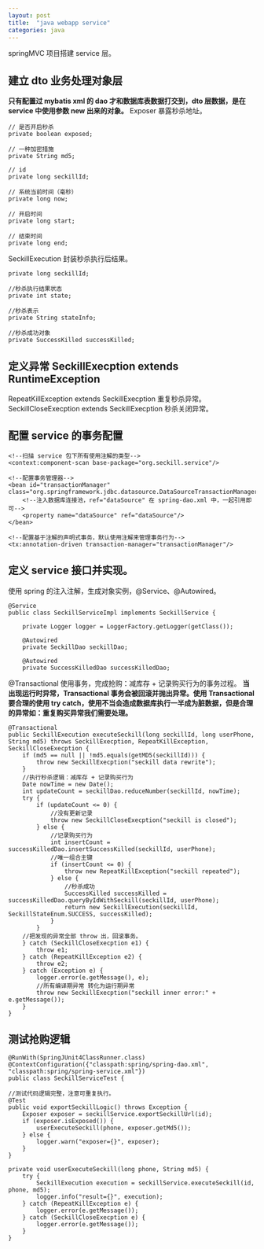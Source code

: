 ```yaml
---
layout: post
title:  "java webapp service"
categories: java
---
```


springMVC 项目搭建 service 层。

<!-- more -->

## 建立 dto 业务处理对象层
**只有配置过 mybatis xml 的 dao 才和数据库表数据打交到，dto 层数据，是在 service 中使用参数 new 出来的对象。**
Exposer 暴露秒杀地址。
```
// 是否开启秒杀
private boolean exposed;

// 一种加密措施
private String md5;

// id
private long seckillId;

// 系统当前时间（毫秒）
private long now;

// 开启时间
private long start;

// 结束时间
private long end;

```

SeckillExecution 封装秒杀执行后结果。
```
private long seckillId;

//秒杀执行结果状态
private int state;

//秒杀表示
private String stateInfo;

//秒杀成功对象
private SuccessKilled successKilled;

```

## 定义异常 SeckillExecption extends RuntimeException
RepeatKillException extends SeckillExecption 重复秒杀异常。
SeckillCloseExecption extends SeckillExecption 秒杀关闭异常。

## 配置 service 的事务配置
```
<!--扫描 service 包下所有使用注解的类型-->
<context:component-scan base-package="org.seckill.service"/>

<!--配置事务管理器-->
<bean id="transactionManager" class="org.springframework.jdbc.datasource.DataSourceTransactionManager">
    <!--注入数据库连接池，ref="dataSource" 在 spring-dao.xml 中，一起引用即可-->
    <property name="dataSource" ref="dataSource"/>
</bean>

<!--配置基于注解的声明式事务，默认使用注解来管理事务行为-->
<tx:annotation-driven transaction-manager="transactionManager"/>

```

## 定义 service 接口并实现。
使用 spring 的注入注解，生成对象实例，@Service、@Autowired。
```
@Service
public class SeckillServiceImpl implements SeckillService {

    private Logger logger = LoggerFactory.getLogger(getClass());

    @Autowired
    private SeckillDao seckillDao;

    @Autowired
    private SuccessKilledDao successKilledDao;

```

@Transactional 使用事务，完成抢购：减库存 + 记录购买行为的事务过程。
**当出现运行时异常，Transactional 事务会被回滚并抛出异常。使用 Transactional 要合理的使用 try catch，使用不当会造成数据库执行一半成为脏数据，但是合理的异常如：重复购买异常我们需要处理。**
```
@Transactional
public SeckillExecution executeSeckill(long seckillId, long userPhone, String md5) throws SeckillExecption, RepeatKillException, SeckillCloseExecption {
    if (md5 == null || !md5.equals(getMD5(seckillId))) {
        throw new SeckillExecption("seckill data rewrite");
    }
    //执行秒杀逻辑：减库存 + 记录购买行为
    Date nowTime = new Date();
    int updateCount = seckillDao.reduceNumber(seckillId, nowTime);
    try {
        if (updateCount <= 0) {
            //没有更新记录
            throw new SeckillCloseExecption("seckill is closed");
        } else {
            //记录购买行为
            int insertCount = successKilledDao.insertSuccessKilled(seckillId, userPhone);
            //唯一组合主键
            if (insertCount <= 0) {
                throw new RepeatKillException("seckill repeated");
            } else {
                //秒杀成功
                SuccessKilled successKilled = successKilledDao.queryByIdWithSeckill(seckillId, userPhone);
                return new SeckillExecution(seckillId, SeckillStateEnum.SUCCESS, successKilled);
            }
        }
    //把发现的异常全部 throw 出，回滚事务。   
    } catch (SeckillCloseExecption e1) {
        throw e1;
    } catch (RepeatKillException e2) {
        throw e2;
    } catch (Exception e) {
        logger.error(e.getMessage(), e);
        //所有编译期异常 转化为运行期异常
        throw new SeckillExecption("seckill inner error:" + e.getMessage());
    }
}
```

## 测试抢购逻辑

```
@RunWith(SpringJUnit4ClassRunner.class)
@ContextConfiguration({"classpath:spring/spring-dao.xml", "classpath:spring/spring-service.xml"})
public class SeckillServiceTest {

//测试代码逻辑完整，注意可重复执行。
@Test
public void exportSeckillLogic() throws Exception {
    Exposer exposer = seckillService.exportSeckillUrl(id);
    if (exposer.isExposed()) {
        userExecuteSeckill(phone, exposer.getMd5());
    } else {
        logger.warn("exposer={}", exposer);
    }
}

private void userExecuteSeckill(long phone, String md5) {
    try {
        SeckillExecution execution = seckillService.executeSeckill(id, phone, md5);
        logger.info("result={}", execution);
    } catch (RepeatKillException e) {
        logger.error(e.getMessage());
    } catch (SeckillCloseExecption e) {
        logger.error(e.getMessage());
    }
}

```
